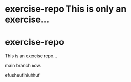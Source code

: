 
# exercise-repo This is only an exercise...

# exercise-repo 

This is an exercise repo...

main branch now.


efusheufihiuhhuf